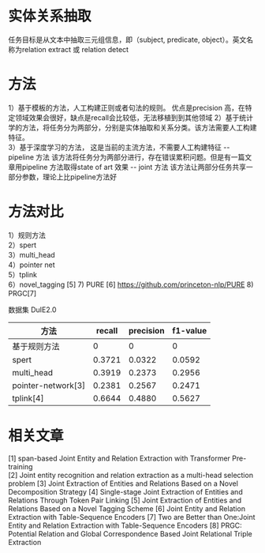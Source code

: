 # 实体关系抽取
任务目标是从文本中抽取三元组信息，即（subject, predicate, object）。英文名称为relation extract 或 relation detect

# 方法
1）基于模板的方法，人工构建正则或者句法的规则。 优点是precision 高，在特定领域效果会很好，缺点是recall会比较低，无法移植到到其他领域
2）基于统计学的方法，将任务分为两部分，分别是实体抽取和关系分类。该方法需要人工构建特征。  
3）基于深度学习的方法， 这是当前的主流方法，不需要人工构建特征
    -- pipeline 方法  该方法将任务分为两部分进行，存在错误累积问题。但是有一篇文章用pipeline 方法取得state of art 效果
    -- joint 方法  该方法让两部分任务共享一部分参数，理论上比pipeline方法好  

# 方法对比
1）规则方法  
2）spert  
3）multi_head  
4）pointer net  
5）tplink  
6）novel_tagging [5]
7) PURE [6]  https://github.com/princeton-nlp/PURE
8) PRGC[7] 

数据集 DuIE2.0 

| 方法 | recall | precision | f1-value |  
| --- | ------ | --------- | -------- |  
| 基于规则方法 | 0 | 0 | 0 |
| spert | 0.3721 | 0.0322 | 0.0592 |
| multi_head | 0.3919 | 0.2373 | 0.2956 |
| pointer-network[3] | 0.2381 | 0.2567 | 0.2471 |
| tplink[4] | 0.6644 | 0.4880 | 0.5627 |


# 相关文章
[1] span-based Joint Entity and Relation Extraction with Transformer Pre-training  
[2] Joint entity recognition and relation extraction as a multi-head selection problem
[3] Joint Extraction of Entities and Relations Based on a Novel Decomposition Strategy 
[4] Single-stage Joint Extraction of Entities and Relations Through Token Pair Linking
[5] Joint Extraction of Entities and Relations Based on a Novel Tagging Scheme
[6] Joint Entity and Relation Extraction with Table-Sequence Encoders
[7] Two are Better than One:Joint Entity and Relation Extraction with Table-Sequence Encoders
[8] PRGC: Potential Relation and Global Correspondence Based Joint Relational Triple Extraction